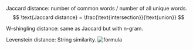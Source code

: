 Jaccard distance: number of common words / number of all unique words.  
$$ \text{Jaccard distance} = \frac{\text{intersection}}{\text{union}} $$

W-shingling distance: same as Jaccard but with n-gram.

Levenstein distance: String similarity.
![formula](https://wikimedia.org/api/rest_v1/media/math/render/svg/d1367dec4582e7b945fcb976bdfe94263263e07e)
